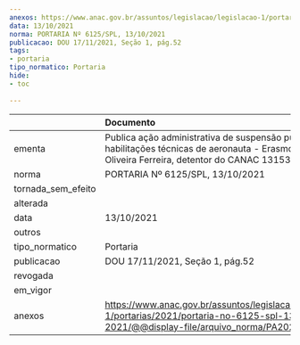 ```yaml
---
anexos: https://www.anac.gov.br/assuntos/legislacao/legislacao-1/portarias/2021/portaria-no-6125-spl-13-10-2021/@@display-file/arquivo_norma/PA2021-6125.pdf
data: 13/10/2021
norma: PORTARIA Nº 6125/SPL, 13/10/2021
publicacao: DOU 17/11/2021, Seção 1, pág.52
tags:
- portaria
tipo_normatico: Portaria
hide: 
- toc 
 
---
```


|                    | Documento                                                                                                                                                |
|:-------------------|:---------------------------------------------------------------------------------------------------------------------------------------------------------|
| ementa             | Publica ação administrativa de suspensão punitiva de habilitações técnicas de aeronauta - Erasmo Antonio de Oliveira Ferreira, detentor do CANAC 131538. |
| norma              | PORTARIA Nº 6125/SPL, 13/10/2021                                                                                                                         |
| tornada_sem_efeito |                                                                                                                                                          |
| alterada           |                                                                                                                                                          |
| data               | 13/10/2021                                                                                                                                               |
| outros             |                                                                                                                                                          |
| tipo_normatico     | Portaria                                                                                                                                                 |
| publicacao         | DOU 17/11/2021, Seção 1, pág.52                                                                                                                          |
| revogada           |                                                                                                                                                          |
| em_vigor           |                                                                                                                                                          |
| anexos             | https://www.anac.gov.br/assuntos/legislacao/legislacao-1/portarias/2021/portaria-no-6125-spl-13-10-2021/@@display-file/arquivo_norma/PA2021-6125.pdf     |